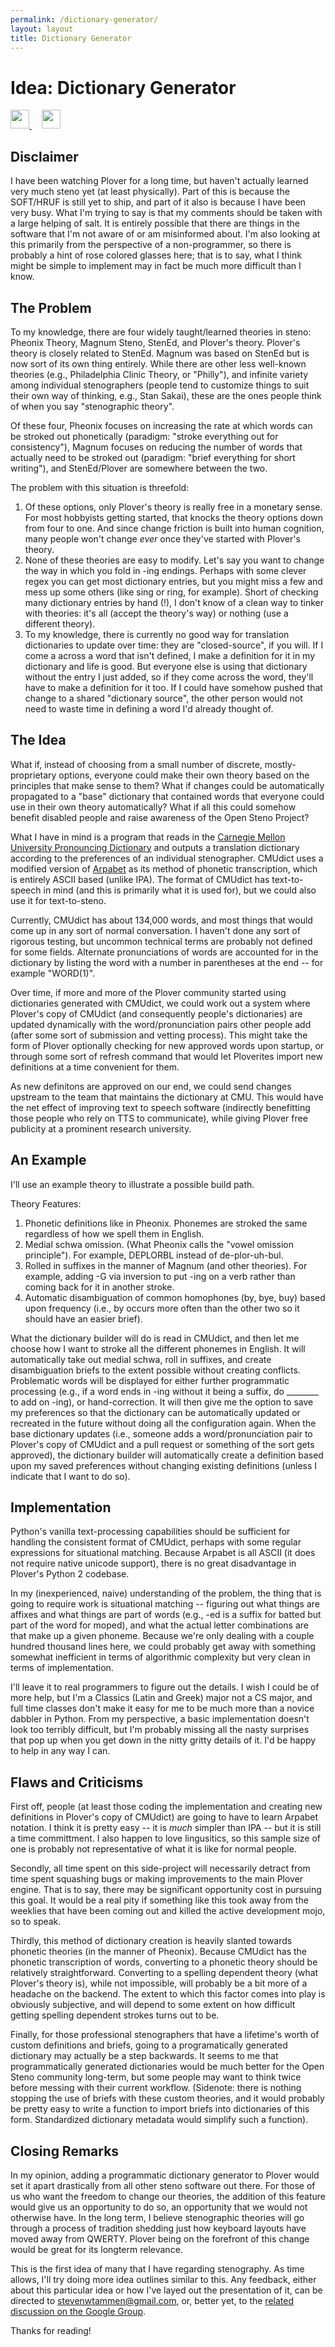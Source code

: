 ```yaml
---
permalink: /dictionary-generator/
layout: layout
title: Dictionary Generator
---
```


<div class="center">

   <h1>Idea: Dictionary Generator</h1>
   
   <a href="https://github.com/StevenTammen/steventammen.github.io/edit/master/pages/computers/input/text-and-commands/stenography/dictionary-generator.md" target="_blank">
     <img src="https://steventammen.github.io/assets/images/GitHub.png" height="30" width="30">
   </a> &nbsp; &nbsp;
   
   <a href="http://prose.io/#StevenTammen/steventammen.github.io/edit/master/pages/computers/input/text-and-commands/stenography/dictionary-generator.md" target="_blank">
     <img src="https://steventammen.github.io/assets/images/Prose.png" height="30" width="30">
   </a>
   
</div>

## Disclaimer

I have been watching Plover for a long time, but haven't actually learned very much steno yet (at least physically). Part of this is because the SOFT/HRUF is still yet to ship, and part of it also is because I have been very busy. What I'm trying to say is that my comments should be taken with a large helping of salt. It is entirely possible that there are things in the software that I'm not aware of or am misinformed about. I'm also looking at this primarily from the perspective of a non-programmer, so there is probably a hint of rose colored glasses here; that is to say, what I think might be simple to implement may in fact be much more difficult than I know.

## The Problem

To my knowledge, there are four widely taught/learned theories in steno: Pheonix Theory, Magnum Steno, StenEd, and Plover's theory. Plover's theory is closely related to StenEd. Magnum was based on StenEd but is now sort of its own thing entirely. While there are other less well-known theories (e.g., Philadelphia Clinic Theory, or "Philly"), and infinite variety among individual stenographers (people tend to customize things to suit their own way of thinking, e.g., Stan Sakai), these are the ones people think of when you say "stenographic theory".

Of these four, Pheonix focuses on increasing the rate at which words can be stroked out phonetically (paradigm: "stroke everything out for consistency"), Magnum focuses on reducing the number of words that actually need to be stroked out (paradigm: "brief everything for short writing"), and StenEd/Plover are somewhere between the two.

The problem with this situation is threefold:

1. Of these options, only Plover's theory is really free in a monetary sense. For most hobbyists getting started, that knocks the theory options down from four to one. And since change friction is built into human cognition, many people won't change *ever* once they've started with Plover's theory.
2. None of these theories are easy to modify. Let's say you want to change the way in which you fold in -ing endings. Perhaps with some clever regex you can get most dictionary entries, but you might miss a few and mess up some others (like sing or ring, for example). Short of checking many dictionary entries by hand (!), I don't know of a clean way to tinker with theories: it's all (accept the theory's way) or nothing (use a different theory).
3. To my knowledge, there is currently no good way for translation dictionaries to update over time: they are "closed-source", if you will. If I come a across a word that isn't defined, I make a definition for it in my dictionary and life is good. But everyone else is using that dictionary without the entry I just added, so if they come across the word, they'll have to make a definition for it too. If I could have somehow pushed that change to a shared "dictionary source", the other person would not need to waste time in defining a word I'd already thought of.

## The Idea

What if, instead of choosing from a small number of discrete, mostly-proprietary options, everyone could make their own theory based on the principles that make sense to them? What if changes could be automatically propagated to a "base" dictionary that contained words that everyone could use in their own theory automatically? What if all this could somehow benefit disabled people and raise awareness of the Open Steno Project?

What I have in mind is a program that reads in the [Carnegie Mellon University Pronouncing Dictionary](http://svn.code.sf.net/p/cmusphinx/code/trunk/cmudict/cmudict-0.7b) and outputs a translation dictionary according to the preferences of an individual stenographer. CMUdict uses a modified version of [Arpabet](https://en.wikipedia.org/wiki/Arpabet) as its method of phonetic transcription, which is entirely ASCII based (unlike IPA). The format of CMUdict has text-to-speech in mind (and this is primarily what it is used for), but we could also use it for text-to-steno.

Currently, CMUdict has about 134,000 words, and most things that would come up in any sort of normal conversation. I haven't done any sort of rigorous testing, but uncommon technical terms are probably not defined for some fields. Alternate pronunciations of words are accounted for in the dictionary by listing the word with a number in parentheses at the end -- for example "WORD(1)".

Over time, if more and more of the Plover community started using dictionaries generated with CMUdict, we could work out a system where Plover's copy of CMUdict (and consequently people's dictionaries) are updated dynamically with the word/pronunciation pairs other people add (after some sort of submission and vetting process). This might take the form of Plover optionally checking for new approved words upon startup, or through some sort of refresh command that would let Ploverites import new definitions at a time convenient for them.

As new definitons are approved on our end, we could send changes upstream to the team that maintains the dictionary at CMU. This would have the net effect of improving text to speech software (indirectly benefitting those people who rely on TTS to communicate), while giving Plover free publicity at a prominent research university.

## An Example

I'll use an example theory to illustrate a possible build path.

Theory Features:

1. Phonetic definitions like in Pheonix. Phonemes are stroked the same regardless of how we spell them in English.
2. Medial schwa omission. (What Pheonix calls the "vowel omission principle"). For example, DEPLORBL instead of de-plor-uh-bul.
3. Rolled in suffixes in the manner of Magnum (and other theories). For example, adding -G via inversion to put -ing on a verb rather than coming back for it in another stroke.
4. Automatic disambiguation of common homophones (by, bye, buy) based upon frequency (i.e., by occurs more often than the other two so it should have an easier brief).

What the dictionary builder will do is read in CMUdict, and then let me choose how I want to stroke all the different phonemes in English. It will automatically take out medial schwa, roll in suffixes, and create disambiguation briefs to the extent possible without creating conflicts. Problematic words will be displayed for either further programmatic processing (e.g., if a word ends in -ing without it being a suffix, do ________ to add on -ing), or hand-correction. It will then give me the option to save my preferences so that the dictionary can be automatically updated or recreated in the future without doing all the configuration again. When the base dictionary updates (i.e., someone adds a word/pronunciation pair to Plover's copy of CMUdict and a pull request or something of the sort gets approved), the dictionary builder will automatically create a definition based upon my saved preferences without changing existing definitions (unless I indicate that I want to do so).

## Implementation

Python's vanilla text-processing capabilities should be sufficient for handling the consistent format of CMUdict, perhaps with some regular expressions for situational matching. Because Arpabet is all ASCII (it does not require native unicode support), there is no great disadvantage in Plover's Python 2 codebase.

In my (inexperienced, naive) understanding of the problem, the thing that is going to require work is situational matching -- figuring out what things are affixes and what things are part of words (e.g., -ed is a suffix for batted but part of the word for moped), and what the actual letter combinations are that make up a given phoneme. Because we're only dealing with a couple hundred thousand lines here, we could probably get away with something somewhat inefficient in terms of algorithmic complexity but very clean in terms of implementation.

I'll leave it to real programmers to figure out the details. I wish I could be of more help, but I'm a Classics (Latin and Greek) major not a CS major, and full time classes don't make it easy for me to be much more than a novice dabbler in Python. From my perspective, a basic implementation doesn't look too terribly difficult, but I'm probably missing all the nasty surprises that pop up when you get down in the nitty gritty details of it. I'd be happy to help in any way I can.

## Flaws and Criticisms

First off, people (at least those coding the implementation and creating new definitions in Plover's copy of CMUdict) are going to have to learn Arpabet notation. I think it is pretty easy -- it is *much* simpler than IPA -- but it is still a time committment. I also happen to love lingusitics, so this sample size of one is probably not representative of what it is like for normal people.

Secondly, all time spent on this side-project will necessarily detract from time spent squashing bugs or making improvements to the main Plover engine. That is to say, there may be significant opportunity cost in pursuing this goal. It would be a real pity if something like this took away from the weeklies that have been coming out and killed the active development mojo, so to speak.

Thirdly, this method of dictionary creation is heavily slanted towards phonetic theories (in the manner of Pheonix). Because CMUdict has the phonetic transcription of words, converting to a phonetic theory should be relatively straightforward. Converting to a spelling dependent theory (what Plover's theory is), while not impossible, will probably be a bit more of a headache on the backend. The extent to which this factor comes into play is obviously subjective, and will depend to some extent on how difficult getting spelling dependent strokes turns out to be.

Finally, for those professional stenographers that have a lifetime's worth of custom definitions and briefs, going to a programatically generated dictionary may actually be a step backwards. It seems to me that programmatically generated dictionaries would be much better for the Open Steno community long-term, but some people may want to think twice before messing with their current workflow. (Sidenote: there is nothing stopping the use of briefs with these custom theories, and it would probably be pretty easy to write a function to import briefs into dictionaries of this form. Standardized dictionary metadata would simplify such a function).

## Closing Remarks

In my opinion, adding a programmatic dictionary generator to Plover would set it apart drastically from all other steno software out there. For those of us who want the freedom to change our theories, the addition of this feature would give us an opportunity to do so, an opportunity that we would not otherwise have. In the long term, I believe stenographic theories will go through a process of tradition shedding just how keyboard layouts have moved away from QWERTY. Plover being on the forefront of this change would be great for its longterm relevance.

This is the first idea of many that I have regarding stenography. As time allows, I'll try doing more idea outlines similar to this. Any feedback, either about this particular idea or how I've layed out the presentation of it, can be directed to stevenwtammen@gmail.com, or, better yet, to the [related discussion on the Google Group](https://groups.google.com/forum/#!topic/ploversteno/-sowdKC_bjU).

Thanks for reading!
